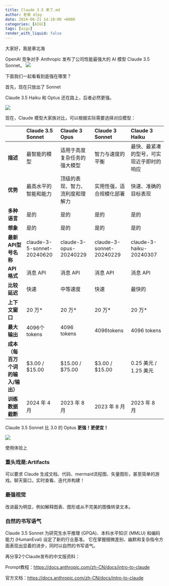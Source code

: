 ```yaml
---
title: Claude 3.5 来了.md
author: 老章 mlpy
date: 2024-06-21 14:10:00 +0800
categories: [AIGC]
tags: [aigc]
render_with_liquid: false
---
```





大家好，我是章北海

OpenAI 竞争对手 Anthropic 发布了公司性能最强大的 AI 模型 Claude 3.5 Sonnet。
![](https://r2.zhanglearning.com/blog/2024/06/37035458f4a3cf359e8f965b8efe3fbe.png)

下面我们一起看看到底强在哪里？

首先，现在只放出了 Sonnet

Claude 3.5 Haiku 和 Optus 还在路上，后者必然更强。

![](https://r2.zhanglearning.com/blog/2024/06/6ccb013fd570da3059988a0a1b5ac143.png)


现在，Claude 模型大家族对比，可以根据实际需要选择对应模型：

|                     | Claude 3.5 Sonnet          | Claude 3 Opus          | Claude 3 Sonnet          | Claude 3 Haiku          |
| :------------------ | :------------------------- | :--------------------- | :----------------------- | :---------------------- |
| **描述**              | 最智能的模型                     | 适用于高度复杂任务的强大模型         | 智力与速度的平衡                 | 最快、最紧凑的型号，可实现近乎即时的响应    |
| **优势**              | 最高水平的智能和能力                 | 顶级的表现、智力、流利度和理解力       | 实用性强，适合规模化部署             | 快速、准确的目标表现              |
| **多种语言**            | 是的                         | 是的                     | 是的                       | 是的                      |
| **想象**              | 是的                         | 是的                     | 是的                       | 是的                      |
| **最新API型号名称**       | claude-3-5-sonnet-20240620 | claude-3-opus-20240229 | claude-3-sonnet-20240229 | claude-3-haiku-20240307 |
| **API 格式**          | 消息 API                     | 消息 API                 | 消息 API                   | 消息 API                  |
| **比较延迟**            | 快速                         | 中等速度                   | 快速                       | 最快的                     |
| **上下文窗口**           | 20 万*                      | 20 万*                  | 20 万*                    | 20 万*                   |
| **最大输出**            | 4096个tokens                | 4096 tokens            | 4096tokens               | 4096 tokens             |
| **成本（每百万个词的输入/输出）** | $3.00 / $15.00             | $15.00 / $75.00        | $3.00 / $15.00           | 0.25 美元 / 1.25 美元       |
| **训练数据截断**          | 2024 年 4 月                 | 2023 年 8 月             | 2023 年 8 月               | 2023 年 8 月              |

Claude 3.5 Sonnet 比 3.0 的 Optus **更强！更便宜！**

![](https://r2.zhanglearning.com/blog/2024/06/f3c98b3febadb3309ad266e4fc7fbc37.png)


使用体验上

### 重头戏是:Artifacts

可以要求 Claude 生成文档、代码、mermaid流程图、矢量图形，甚至简单的游戏。聊天窗口，实时查看、迭代并构建！



### 最强视觉

改进最为明显，例如解释图表、图形或从不完美的图像转录文本。


### 自然的书写语气

Claude 3.5 Sonnet 为研究生水平推理 (GPQA)、本科水平知识 (MMLU) 和编码能力 (HumanEval) 设定了新的行业基准。 它在掌握细微差别、幽默和复杂指令方面表现出显着的进步，同时以自然的书写语气。




再分享2个Claude发布的中文版资料：

Prompt教程：https://docs.anthropic.com/zh-CN/docs/intro-to-claude

官方文档：https://docs.anthropic.com/zh-CN/docs/intro-to-claude


